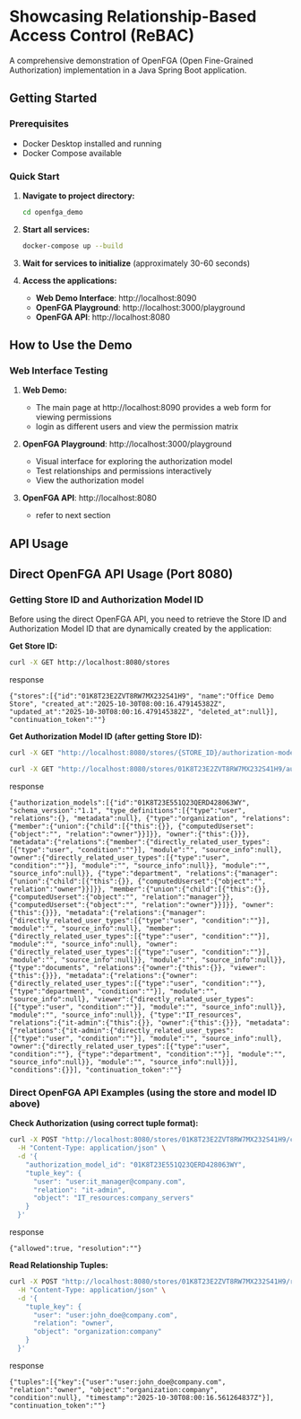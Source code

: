 # Showcasing Relationship-Based Access Control (ReBAC)

A comprehensive demonstration of OpenFGA (Open Fine-Grained Authorization) implementation in a Java Spring Boot application.

## Getting Started

### Prerequisites
- Docker Desktop installed and running
- Docker Compose available

### Quick Start

1. **Navigate to project directory:**
   ```bash
   cd openfga_demo
   ```

2. **Start all services:**
   ```bash
   docker-compose up --build
   ```

3. **Wait for services to initialize** (approximately 30-60 seconds)

4. **Access the applications:**
   - **Web Demo Interface**: http://localhost:8090
   - **OpenFGA Playground**: http://localhost:3000/playground
   - **OpenFGA API**: http://localhost:8080


## How to Use the Demo

### Web Interface Testing

1. **Web Demo:**
   - The main page at http://localhost:8090 provides a web form for viewing permissions
   - login as different users and view the permission matrix

3. **OpenFGA Playground**: http://localhost:3000/playground
   - Visual interface for exploring the authorization model
   - Test relationships and permissions interactively
   - View the authorization model 
   
4. **OpenFGA API**: http://localhost:8080
   - refer to next section

## API Usage

## Direct OpenFGA API Usage (Port 8080)

### Getting Store ID and Authorization Model ID

Before using the direct OpenFGA API, you need to retrieve the Store ID and Authorization Model ID that are dynamically created by the application:

**Get Store ID:**
```bash
curl -X GET http://localhost:8080/stores
```

response
```
{"stores":[{"id":"01K8T23E2ZVT8RW7MX232S41H9", "name":"Office Demo Store", "created_at":"2025-10-30T08:00:16.479145382Z", "updated_at":"2025-10-30T08:00:16.479145382Z", "deleted_at":null}], "continuation_token":""}
```

**Get Authorization Model ID (after getting Store ID):**
```bash
curl -X GET "http://localhost:8080/stores/{STORE_ID}/authorization-models"

curl -X GET "http://localhost:8080/stores/01K8T23E2ZVT8RW7MX232S41H9/authorization-models"

```

response
```
{"authorization_models":[{"id":"01K8T23E551Q23QERD428063WY", "schema_version":"1.1", "type_definitions":[{"type":"user", "relations":{}, "metadata":null}, {"type":"organization", "relations":{"member":{"union":{"child":[{"this":{}}, {"computedUserset":{"object":"", "relation":"owner"}}]}}, "owner":{"this":{}}}, "metadata":{"relations":{"member":{"directly_related_user_types":[{"type":"user", "condition":""}], "module":"", "source_info":null}, "owner":{"directly_related_user_types":[{"type":"user", "condition":""}], "module":"", "source_info":null}}, "module":"", "source_info":null}}, {"type":"department", "relations":{"manager":{"union":{"child":[{"this":{}}, {"computedUserset":{"object":"", "relation":"owner"}}]}}, "member":{"union":{"child":[{"this":{}}, {"computedUserset":{"object":"", "relation":"manager"}}, {"computedUserset":{"object":"", "relation":"owner"}}]}}, "owner":{"this":{}}}, "metadata":{"relations":{"manager":{"directly_related_user_types":[{"type":"user", "condition":""}], "module":"", "source_info":null}, "member":{"directly_related_user_types":[{"type":"user", "condition":""}], "module":"", "source_info":null}, "owner":{"directly_related_user_types":[{"type":"user", "condition":""}], "module":"", "source_info":null}}, "module":"", "source_info":null}}, {"type":"documents", "relations":{"owner":{"this":{}}, "viewer":{"this":{}}}, "metadata":{"relations":{"owner":{"directly_related_user_types":[{"type":"user", "condition":""}, {"type":"department", "condition":""}], "module":"", "source_info":null}, "viewer":{"directly_related_user_types":[{"type":"user", "condition":""}], "module":"", "source_info":null}}, "module":"", "source_info":null}}, {"type":"IT_resources", "relations":{"it-admin":{"this":{}}, "owner":{"this":{}}}, "metadata":{"relations":{"it-admin":{"directly_related_user_types":[{"type":"user", "condition":""}], "module":"", "source_info":null}, "owner":{"directly_related_user_types":[{"type":"user", "condition":""}, {"type":"department", "condition":""}], "module":"", "source_info":null}}, "module":"", "source_info":null}}], "conditions":{}}], "continuation_token":""}
```

### Direct OpenFGA API Examples (using the store and model ID above)

**Check Authorization (using correct tuple format):**
```bash
curl -X POST "http://localhost:8080/stores/01K8T23E2ZVT8RW7MX232S41H9/check" \
  -H "Content-Type: application/json" \
  -d '{
    "authorization_model_id": "01K8T23E551Q23QERD428063WY",
    "tuple_key": {
      "user": "user:it_manager@company.com",
      "relation": "it-admin",
      "object": "IT_resources:company_servers"
    }
  }'
```

response
```
{"allowed":true, "resolution":""}
```

**Read Relationship Tuples:**
```bash
curl -X POST "http://localhost:8080/stores/01K8T23E2ZVT8RW7MX232S41H9/read" \
  -H "Content-Type: application/json" \
  -d '{
    "tuple_key": {
      "user": "user:john_doe@company.com",
      "relation": "owner",
      "object": "organization:company"
    }
  }'
```

response
```
{"tuples":[{"key":{"user":"user:john_doe@company.com", "relation":"owner", "object":"organization:company", "condition":null}, "timestamp":"2025-10-30T08:00:16.561264837Z"}], "continuation_token":""}
```
